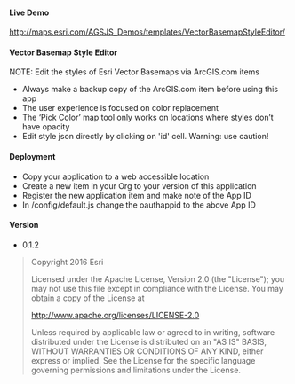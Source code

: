
#### Live Demo
   http://maps.esri.com/AGSJS_Demos/templates/VectorBasemapStyleEditor/

#### Vector Basemap Style Editor
NOTE: Edit the styles of Esri Vector Basemaps via ArcGIS.com items
- Always make a backup copy of the ArcGIS.com item before using this app
- The user experience is focused on color replacement
- The ‘Pick Color’ map tool only works on locations where styles don’t have opacity
- Edit style json directly by clicking on 'id' cell. Warning: use caution!

#### Deployment
- Copy your application to a web accessible location
- Create a new item in your Org to your version of this application
- Register the new application item and make note of the App ID
- In /config/default.js change the oauthappid to the above App ID

#### Version
- 0.1.2

> Copyright 2016 Esri
>
> Licensed under the Apache License, Version 2.0 (the "License");
> you may not use this file except in compliance with the License.
> You may obtain a copy of the License at
>
>   http://www.apache.org/licenses/LICENSE-2.0
>
> Unless required by applicable law or agreed to in writing, software
> distributed under the License is distributed on an "AS IS" BASIS,
> WITHOUT WARRANTIES OR CONDITIONS OF ANY KIND, either express or implied.
> See the License for the specific language governing permissions and
> limitations under the License.

